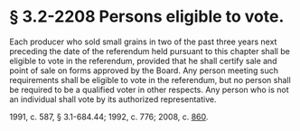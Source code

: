 # § 3.2-2208 Persons eligible to vote.

<p>Each producer who sold small grains in two of the past three years next preceding the date of the referendum held pursuant to this chapter shall be eligible to vote in the referendum, provided that he shall certify sale and point of sale on forms approved by the Board. Any person meeting such requirements shall be eligible to vote in the referendum, but no person shall be required to be a qualified voter in other respects. Any person who is not an individual shall vote by its authorized representative.</p><p>1991, c. 587, § 3.1-684.44; 1992, c. 776; 2008, c. <a href='http://lis.virginia.gov/cgi-bin/legp604.exe?081+ful+CHAP0860'>860</a>.</p>